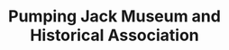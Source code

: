 ---
layout: repo
title: "Pumping Jack Museum and Historical Association"
id: 13926
permalink: repos/13926/
---